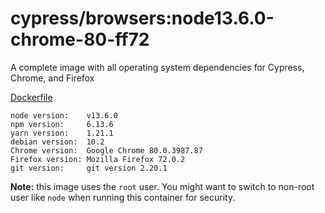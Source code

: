 # cypress/browsers:node13.6.0-chrome-80-ff72

A complete image with all operating system dependencies for Cypress, Chrome, and Firefox

[Dockerfile](Dockerfile)

```text
node version:    v13.6.0
npm version:     6.13.6
yarn version:    1.21.1
debian version:  10.2
Chrome version:  Google Chrome 80.0.3987.87
Firefox version: Mozilla Firefox 72.0.2
git version:     git version 2.20.1
```

**Note:** this image uses the `root` user. You might want to switch to non-root
user like `node` when running this container for security.

